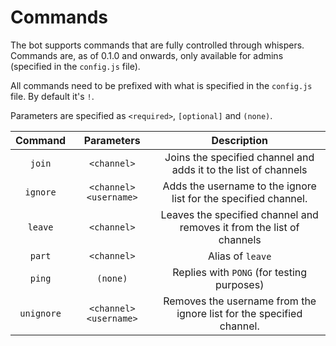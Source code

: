 # Commands
The bot supports commands that are fully controlled through whispers. Commands are, as of 0.1.0 and onwards, only available for admins (specified in the `config.js` file).

All commands need to be prefixed with what is specified in the `config.js` file. By default it's `!`.

Parameters are specified as `<required>`, `[optional]` and `(none)`.

| Command | Parameters | Description |
| :---: | :---: | :---: |
| `join`       | `<channel>` | Joins the specified channel and adds it to the list of channels |
| `ignore`     | `<channel>` `<username>` | Adds the username to the ignore list for the specified channel. |
| `leave`      | `<channel>` | Leaves the specified channel and removes it from the list of channels |
| `part`       | `<channel>` | Alias of `leave` |
| `ping`       | `(none)`    | Replies with `PONG` (for testing purposes) |
| `unignore`   | `<channel>` `<username>` | Removes the username from the ignore list for the specified channel. |
